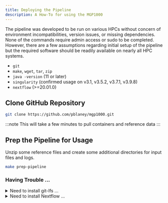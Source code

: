 ```yaml
---
title: Deploying the Pipeline
description: A How-To for using the MGP1000
---
```


The pipeline was developed to be run on various HPCs without concern of environment incompatibilities, version issues, or missing dependencies. None of the commands require admin access or sudo to be completed. However, there are a few assumptions regarding initial setup of the pipeline but the required software should be readily available on nearly all HPC systems.

* `git`
* `make`, `wget`, `tar`, `zip`
* `java -version` (11 or later)
* `singularity` (confirmed usage on v3.1, v3.5.2, v3.7.1, v3.9.8)
* `nextflow` (>=20.01.0)

## Clone GitHub Repository

```sh
git clone https://github.com/pblaney/mgp1000.git
```
:::note
This will take a few minutes to pull containers and reference data
:::

## Prep the Pipeline for Usage

Unzip some reference files and create some additional directories for input files and logs.

```sh
make prep-pipeline
```

### Having Trouble ...

<details>
<summary>Need to install git-lfs ...</summary>
<br>
In an effort to containerize the pipeline further, all the necessary reference files and Singularity container images are maintained in the repository using Git's Large File Storage (LFS) extension.

# 

First, a quick test ...
```sh
git-lfs version
```
:::note
If this works, you're done! All is well and you can move on! If not, follow below ...
:::

# 

Install git-lfs Linux AMD64 binary executible file (v3.2.0). Other binary files available [here](https://github.com/git-lfs/git-lfs/releases)
```sh
make install-gitlfs-linuxamd64
```

# 

Move the `git-lfs` binary to a location on `$PATH`
```sh
mv git-lfs $HOME/bin
```

# 

Complete the install and configuration
```sh
git-lfs install
```

# 

Use `git-lfs` to complete the clone
```sh
git-lfs pull
```

</details>

<details>
<summary>Need to install Nextflow ...</summary>
<br>
It is always preferred to use your HPC's installed module of Nextflow. However, follow below for installation of the Nextflow binary. The most current version of Nextflow requires Java 11 or later. Therefore, the user may need to load this version of Java to complete the install.

```sh
make install-nextflow
```

# 

Move the `nextflow` binary to a location on `$PATH`
```sh
mv nextflow $HOME/bin
```

</details>
